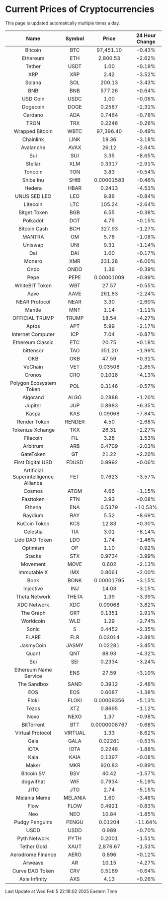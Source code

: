 # Current Prices of Cryptocurrencies
This page is updated automatically multiple times a day.

| Name | Symbol | Price | 24 Hour Change |
| :---: |:---:| :---: | :---: |
| Bitcoin | BTC | 97,451.10 | -0.43% |
| Ethereum | ETH | 2,800.53 | +2.62% |
| Tether | USDT | 1.00 | +0.19% |
| XRP | XRP | 2.42 | -3.52% |
| Solana | SOL | 200.13 | -3.43% |
| BNB | BNB | 577.26 | +0.64% |
| USD Coin | USDC | 1.00 | -0.06% |
| Dogecoin | DOGE | 0.2587 | -2.31% |
| Cardano | ADA | 0.7464 | -0.78% |
| TRON | TRX | 0.2246 | -0.26% |
| Wrapped Bitcoin | WBTC | 97,396.40 | -0.49% |
| Chainlink | LINK | 19.36 | -3.18% |
| Avalanche | AVAX | 26.12 | -2.64% |
| Sui | SUI | 3.35 | -8.65% |
| Stellar | XLM | 0.3317 | -2.91% |
| Toncoin | TON | 3.83 | +0.54% |
| Shiba Inu | SHIB | 0.00001583 | -0.46% |
| Hedera | HBAR | 0.2413 | -4.51% |
| UNUS SED LEO | LEO | 9.86 | +0.84% |
| Litecoin | LTC | 105.24 | +2.64% |
| Bitget Token | BGB | 6.55 | -0.38% |
| Polkadot | DOT | 4.75 | -0.15% |
| Bitcoin Cash | BCH | 327.93 | -1.27% |
| MANTRA | OM | 5.78 | -1.08% |
| Uniswap | UNI | 9.31 | +1.14% |
| Dai | DAI | 1.00 | +0.17% |
| Monero | XMR | 231.28 | +6.00% |
| Ondo | ONDO | 1.36 | -0.39% |
| Pepe | PEPE | 0.00001009 | -0.89% |
| WhiteBIT Token | WBT | 27.57 | -0.55% |
| Aave | AAVE | 261.83 | -2.24% |
| NEAR Protocol | NEAR | 3.30 | -2.60% |
| Mantle | MNT | 1.14 | +1.11% |
| OFFICIAL TRUMP | TRUMP | 18.54 | +4.27% |
| Aptos | APT | 5.99 | -2.17% |
| Internet Computer | ICP | 7.04 | -0.87% |
| Ethereum Classic | ETC | 20.75 | +0.18% |
| bittensor | TAO | 351.20 | -1.99% |
| OKB | OKB | 47.59 | +0.31% |
| VeChain | VET | 0.03508 | -2.85% |
| Cronos | CRO | 0.1018 | -4.13% |
| Polygon Ecosystem Token | POL | 0.3146 | -0.57% |
| Algorand | ALGO | 0.2888 | -1.20% |
| Jupiter | JUP | 0.8983 | -6.35% |
| Kaspa | KAS | 0.09068 | -7.84% |
| Render Token | RENDER | 4.50 | -2.68% |
| Tokenize Xchange | TKX | 26.31 | +2.27% |
| Filecoin | FIL | 3.28 | -1.53% |
| Arbitrum | ARB | 0.4709 | -2.03% |
| GateToken | GT | 21.22 | +2.20% |
| First Digital USD | FDUSD | 0.9992 | -0.06% |
| Artificial Superintelligence Alliance | FET | 0.7623 | -3.57% |
| Cosmos | ATOM | 4.66 | -1.15% |
| Fasttoken | FTN | 3.93 | +0.08% |
| Ethena | ENA | 0.5379 | -10.53% |
| Raydium | RAY | 5.52 | -8.69% |
| KuCoin Token | KCS | 12.83 | +0.30% |
| Celestia | TIA | 3.01 | -8.14% |
| Lido DAO Token | LDO | 1.74 | +1.46% |
| Optimism | OP | 1.10 | -0.92% |
| Stacks | STX | 0.9734 | -3.99% |
| Movement | MOVE | 0.602 | -2.13% |
| Immutable X | IMX | 0.8061 | -2.00% |
| Bonk | BONK | 0.00001795 | -3.15% |
| Injective | INJ | 14.03 | -3.15% |
| Theta Network | THETA | 1.39 | -3.39% |
| XDC Network | XDC | 0.09068 | -3.82% |
| The Graph | GRT | 0.1351 | -2.91% |
| Worldcoin | WLD | 1.29 | -2.74% |
| Sonic | S | 0.4452 | +2.35% |
| FLARE | FLR | 0.02014 | -3.88% |
| JasmyCoin | JASMY | 0.02281 | -3.45% |
| Quant | QNT | 88.93 | -4.32% |
| Sei | SEI | 0.2334 | -3.24% |
| Ethereum Name Service | ENS | 27.59 | +3.10% |
| The Sandbox | SAND | 0.3912 | -2.48% |
| EOS | EOS | 0.6087 | -1.38% |
| Floki | FLOKI | 0.00009356 | -5.13% |
| Tezos | XTZ | 0.8695 | -1.12% |
| Nexo | NEXO | 1.37 | +0.98% |
| BitTorrent | BTT | 0.0000008767 | -0.68% |
| Virtual Protocol | VIRTUAL | 1.33 | -8.62% |
| Gala | GALA | 0.02281 | -0.53% |
| IOTA | IOTA | 0.2248 | -1.88% |
| Kaia | KAIA | 0.1397 | -0.08% |
| Maker | MKR | 920.83 | +0.89% |
| Bitcoin SV | BSV | 40.42 | -1.57% |
| dogwifhat | WIF | 0.7934 | -5.19% |
| JITO | JTO | 2.74 | -5.15% |
| Melania Meme | MELANIA | 1.60 | -3.48% |
| Flow | FLOW | 0.4921 | -0.83% |
| Neo | NEO | 10.84 | -1.85% |
| Pudgy Penguins | PENGU | 0.01204 | -11.64% |
| USDD | USDD | 0.989 | -0.70% |
| Pyth Network | PYTH | 0.2001 | -1.51% |
| Tether Gold | XAUT | 2,876.67 | +1.53% |
| Aerodrome Finance | AERO | 0.896 | +0.12% |
| Arweave | AR | 10.15 | -4.27% |
| Curve DAO Token | CRV | 0.5189 | -0.64% |
| Axie Infinity | AXS | 4.13 | +0.26% |

Last Update at Wed Feb  5 22:18:02 2025 Eastern Time